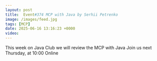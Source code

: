 ```yaml
---
layout: post
title:  Event#374 MCP with Java by Serhii Petrenko
image: /images/feed.jpg
tags: [MCP]
date: 2025-06-16 13:16:23 +0000
video: 
---
```


This week on Java Club we will review the MCP with Java
Join us next Thursday, at 10:00 Online
